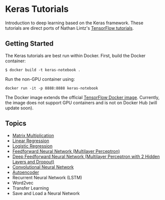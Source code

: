 # Keras Tutorials

Introduction to deep learning based on the Keras framework. These tutorials are direct ports of Nathan Lintz's [TensorFlow tutorials](https://github.com/nlintz/TensorFlow-Tutorials).

## Getting Started

The Keras tutorials are best run within Docker.  First, build the Docker container:

```
$ docker build -t keras-notebook .
```

Run the non-GPU container using:

```
docker run -it -p 8888:8888 keras-notebook
```

The Docker image extends the official [TensorFlow Docker image](https://github.com/tensorflow/tensorflow/tree/master/tensorflow/tools/docker). Currently, the image does not support GPU containers and is not on Docker Hub (will update soon).

## Topics

* [Matrix Multiplication](https://github.com/ramhiser/Keras-Tutorials/blob/master/notebooks/00_matrix_multiplication.ipynb)
* [Linear Regression](https://github.com/ramhiser/Keras-Tutorials/blob/master/notebooks/01_linear_regression.ipynb)
* [Logistic Regression](https://github.com/ramhiser/Keras-Tutorials/blob/master/notebooks/02_logistic_regression.ipynb)
* [Feedforward Neural Network (Multilayer Perceptron)](https://github.com/ramhiser/Keras-Tutorials/blob/master/notebooks/03_multilayer_perceptron.ipynb)
* [Deep Feedforward Neural Network (Multilayer Perceptron with 2 Hidden Layers and Dropout)](https://github.com/ramhiser/Keras-Tutorials/blob/master/notebooks/04_deep_multilayer_perceptron.ipynb)
* [Convolutional Neural Network](https://github.com/ramhiser/Keras-Tutorials/blob/master/notebooks/05_convolutional_neural_net.ipynb)
* [Autoencoder](https://github.com/ramhiser/Keras-Tutorials/blob/master/notebooks/06_autoencoder.ipynb)
* Recurrent Neural Network (LSTM)
* Word2vec
* Transfer Learning
* Save and Load a Neural Network
